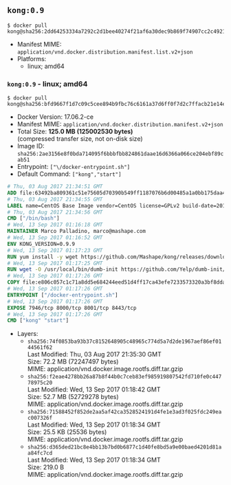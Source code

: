 ## `kong:0.9`

```console
$ docker pull kong@sha256:2dd64253334a7292c2d1bee40274f21af6a30dec9b869f74907cc2c4921c8a3e
```

-	Manifest MIME: `application/vnd.docker.distribution.manifest.list.v2+json`
-	Platforms:
	-	linux; amd64

### `kong:0.9` - linux; amd64

```console
$ docker pull kong@sha256:bfd9667f1d7c09c5cee894b9fbc76c6161a37d6ff0f7d2c7ffacb21e14ebfe95
```

-	Docker Version: 17.06.2-ce
-	Manifest MIME: `application/vnd.docker.distribution.manifest.v2+json`
-	Total Size: **125.0 MB (125002530 bytes)**  
	(compressed transfer size, not on-disk size)
-	Image ID: `sha256:2ae3156e8f0bda714095f6bbbfbb824861daae16d6366a066ce204ebf89cab51`
-	Entrypoint: `["\/docker-entrypoint.sh"]`
-	Default Command: `["kong","start"]`

```dockerfile
# Thu, 03 Aug 2017 21:34:51 GMT
ADD file:63492ba809361c51e75605d70390b549ff1187076b6d00485a1a0bb175daa40e in / 
# Thu, 03 Aug 2017 21:34:55 GMT
LABEL name=CentOS Base Image vendor=CentOS license=GPLv2 build-date=20170801
# Thu, 03 Aug 2017 21:34:56 GMT
CMD ["/bin/bash"]
# Wed, 13 Sep 2017 01:16:18 GMT
MAINTAINER Marco Palladino, marco@mashape.com
# Wed, 13 Sep 2017 01:16:52 GMT
ENV KONG_VERSION=0.9.9
# Wed, 13 Sep 2017 01:17:23 GMT
RUN yum install -y wget https://github.com/Mashape/kong/releases/download/$KONG_VERSION/kong-$KONG_VERSION.el7.noarch.rpm &&     yum clean all
# Wed, 13 Sep 2017 01:17:25 GMT
RUN wget -O /usr/local/bin/dumb-init https://github.com/Yelp/dumb-init/releases/download/v1.1.3/dumb-init_1.1.3_amd64 &&     chmod +x /usr/local/bin/dumb-init
# Wed, 13 Sep 2017 01:17:26 GMT
COPY file:e806c057c1c71a8dd5e684244eed51d4ff17ca43efe7233573320a3bf8dda3a4 in /docker-entrypoint.sh 
# Wed, 13 Sep 2017 01:17:26 GMT
ENTRYPOINT ["/docker-entrypoint.sh"]
# Wed, 13 Sep 2017 01:17:26 GMT
EXPOSE 7946/tcp 8000/tcp 8001/tcp 8443/tcp
# Wed, 13 Sep 2017 01:17:26 GMT
CMD ["kong" "start"]
```

-	Layers:
	-	`sha256:74f0853ba93b37c8152648905c48965c774d5a7d2de1967aef86ef0144561f62`  
		Last Modified: Thu, 03 Aug 2017 21:35:30 GMT  
		Size: 72.2 MB (72247497 bytes)  
		MIME: application/vnd.docker.image.rootfs.diff.tar.gzip
	-	`sha256:f2eae4278bb26a87b8f44b0c7ceb83ef985919807542fd710fe0c44778975c20`  
		Last Modified: Wed, 13 Sep 2017 01:18:42 GMT  
		Size: 52.7 MB (52729278 bytes)  
		MIME: application/vnd.docker.image.rootfs.diff.tar.gzip
	-	`sha256:71588452f852de2aa5af42ca3528524191d4fe1e3ad3f025fdc249eac007326f`  
		Last Modified: Wed, 13 Sep 2017 01:18:34 GMT  
		Size: 25.5 KB (25536 bytes)  
		MIME: application/vnd.docker.image.rootfs.diff.tar.gzip
	-	`sha256:d365ded21bc8e4bb13b7bd0b6877c1d40fe8bd5a9e00baed4201d81aa84fc7cd`  
		Last Modified: Wed, 13 Sep 2017 01:18:34 GMT  
		Size: 219.0 B  
		MIME: application/vnd.docker.image.rootfs.diff.tar.gzip
